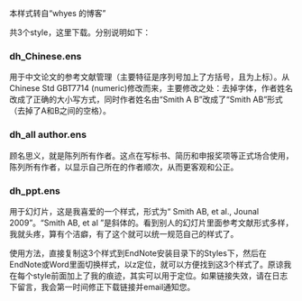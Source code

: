本样式转自“whyes 的博客”

共3个style，这里下载。分别说明如下：
### dh_Chinese.ens
用于中文论文的参考文献管理（主要特征是序列号加上了方括号，且为上标）。从Chinese Std GBT7714 (numeric)修改而来，主要修改之处：去掉字体，作者姓名改成了正确的大小写方式，同时作者姓名由“Smith A B”改成了“Smith AB”形式（去掉了A和B之间的空格）。

### dh_all author.ens
顾名思义，就是陈列所有作者。这点在写标书、简历和申报奖项等正式场合使用，陈列所有作者，以显示自己所在的作者顺次，从而更客观和公正。

### dh_ppt.ens
用于幻灯片，这是我喜爱的一个样式，形式为“ Smith AB, et al., Jounal 2009”。“Smith AB, et al ”是斜体的。看到别人的幻灯片里面参考文献形式多样，我就头疼，算有个洁癖，有了这个就可以统一规范自己的样式了。

使用方法，直接复制这3个样式到EndNote安装目录下的Styles下，然后在EndNote或Word里面切换样式，以z定位，就可以方便找到这3个样式了。原谅我在每个style前面加上了我的痕迹，其实可以用于定位。如果链接失效，请在日志下留言，我会第一时间修正下载链接并email通知您。
